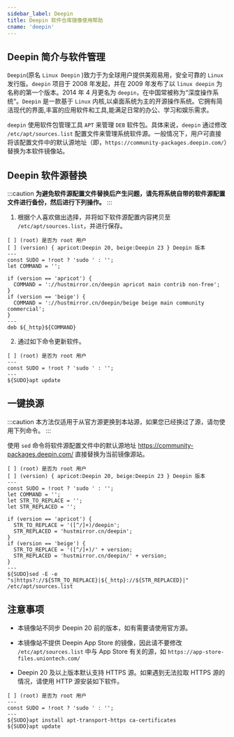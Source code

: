 ```yaml
---
sidebar_label: Deepin
title: Deepin 软件仓库镜像使用帮助
cname: 'deepin'
---
```


## Deepin 简介与软件管理

`Deepin`(原名 `Linux Deepin` )致力于为全球用户提供美观易用，安全可靠的 `Linux` 发行版。`deepin` 项目于 2008 年发起，并在 2009 年发布了以 `linux deepin` 为名称的第一个版本。2014 年 4 月更名为 `deepin`，在中国常被称为“深度操作系统“。`Deepin` 是一款基于 `Linux` 内核,以桌面系统为主的开源操作系统。它拥有简洁现代的界面,丰富的应用软件和工具,能满足日常的办公、学习和娱乐需求。

`deepin` 使用软件包管理工具 `APT` 来管理 `DEB` 软件包。具体来说，`deepin` 通过修改 `/etc/apt/sources.list` 配置文件来管理系统软件源。一般情况下，用户可直接将该配置文件中的默认源地址（即，`https://community-packages.deepin.com/`）替换为本软件镜像站。

## Deepin 软件源替换

:::caution
**为避免软件源配置文件替换后产生问题，请先将系统自带的软件源配置文件进行备份，然后进行下列操作。**
:::

1. 根据个人喜欢做出选择，并将如下软件源配置内容拷贝至 `/etc/apt/sources.list`，并进行保存。

```shell varcode
[ ] (root) 是否为 root 用户
[ ] (version) { apricot:Deepin 20, beige:Deepin 23 } Deepin 版本
---
const SUDO = !root ? 'sudo ' : '';
let COMMAND = '';

if (version == 'apricot') {
  COMMAND = '://hustmirror.cn/deepin apricot main contrib non-free';
}
if (version == 'beige') {
  COMMAND = '://hustmirror.cn/deepin/beige beige main community commercial';
}
---
deb ${_http}${COMMAND}
```

2. 通过如下命令更新软件。

```shell varcode
[ ] (root) 是否为 root 用户
---
const SUDO = !root ? 'sudo ' : '';
---
${SUDO}apt update
```

## 一键换源

:::caution
本方法仅适用于从官方源更换到本站源，如果您已经换过了源，请勿使用下列命令。
:::

使用 `sed` 命令将软件源配置文件中的默认源地址 <https://community-packages.deepin.com/> 直接替换为当前镜像源站。

```shell varcode
[ ] (root) 是否为 root 用户
[ ] (version) { apricot:Deepin 20, beige:Deepin 23 } Deepin 版本
---
const SUDO = !root ? 'sudo ' : '';
let COMMAND = '';
let STR_TO_REPLACE = '';
let STR_REPLACED = '';

if (version == 'apricot') {
  STR_TO_REPLACE = '([^/]+)/deepin';
  STR_REPLACED = 'hustmirror.cn/deepin';
}
if (version == 'beige') {
  STR_TO_REPLACE = '([^/]+)/' + version;
  STR_REPLACED = 'hustmirror.cn/deepin/' + version;
}
---
${SUDO}sed -E -e "s|https?://${STR_TO_REPLACE}|${_http}://${STR_REPLACED}|" /etc/apt/sources.list
```

## 注意事项

- 本镜像站不同步 Deepin 20 前的版本，如有需要请使用官方源。

- 本镜像站不提供 Deepin App Store 的镜像，因此请不要修改 `/etc/apt/sources.list` 中与 App Store 有关的源，如 `https://app-store-files.uniontech.com/`

- Deepin 20 及以上版本默认支持 HTTPS 源。如果遇到无法拉取 HTTPS 源的情况，请使用 HTTP 源安装如下软件。

```shell varcode
[ ] (root) 是否为 root 用户
---
const SUDO = !root ? 'sudo ' : '';
---
${SUDO}apt install apt-transport-https ca-certificates
${SUDO}apt update
```